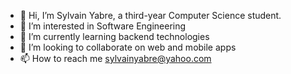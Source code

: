 - 👋 Hi, I’m Sylvain Yabre, a third-year Computer Science student.
- 👀 I’m interested in Software Engineering
- 🌱 I’m currently learning backend technologies
- 💞️ I’m looking to collaborate on web and mobile apps
- 📫 How to reach me sylvainyabre@yahoo.com

<!---
Sylvainyabre/Sylvainyabre is a ✨ special ✨ repository because its `README.md` (this file) appears on your GitHub profile.
You can click the Preview link to take a look at your changes.
--->
